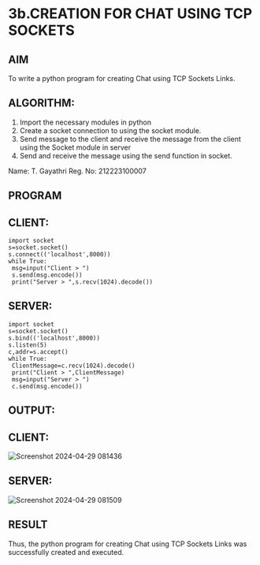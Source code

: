 # 3b.CREATION FOR CHAT USING TCP SOCKETS
## AIM
To write a python program for creating Chat using TCP Sockets Links.
## ALGORITHM:
1. Import the necessary modules in python
2. Create a socket connection to using the socket module.
3. Send message to the client and receive the message from the client using the Socket module in
 server
4. Send and receive the message using the send function in socket.

   
 Name: T. Gayathri
 Reg. No: 212223100007
## PROGRAM
## CLIENT:
```
import socket
s=socket.socket()
s.connect(('localhost',8000))
while True:
 msg=input("Client > ")
 s.send(msg.encode())
 print("Server > ",s.recv(1024).decode())
```
## SERVER:
```
import socket
s=socket.socket()
s.bind(('localhost',8000))
s.listen(5)
c,addr=s.accept()
while True:
 ClientMessage=c.recv(1024).decode()
 print("Client > ",ClientMessage)
 msg=input("Server > ")
 c.send(msg.encode())
```
## OUTPUT:
## CLIENT: 
![Screenshot 2024-04-29 081436](https://github.com/gayumee/3b_CHAT_USING_TCP_SOCKETS/assets/149037327/21d133ba-8d75-4c56-8163-23685e4b8d12)

## SERVER:
![Screenshot 2024-04-29 081509](https://github.com/gayumee/3b_CHAT_USING_TCP_SOCKETS/assets/149037327/5f71dc70-6d25-41f3-a8a8-b358f58daac8)

## RESULT
Thus, the python program for creating Chat using TCP Sockets Links was successfully 
created and executed.
